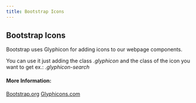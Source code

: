 ```yaml
---
title: Bootstrap Icons
---
```

## Bootstrap Icons

Bootstrap uses Glyphicon for adding icons to our webpage components.

You can use it just adding the class <em>.glyphicon</em> and the class of the icon you want to get ex.: <em>.glyphicon-search</em>

#### More Information:
[Bootstrap.org](http://getbootstrap.com/) 
[Glyphicons.com](http://glyphicons.com/)



